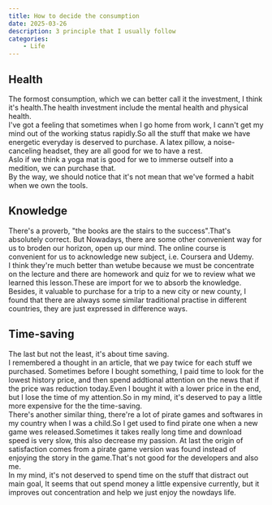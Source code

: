 ```yaml
---
title: How to decide the consumption
date: 2025-03-26
description: 3 principle that I usually follow
categories:
    - Life
---
```


## Health

The formost consumption, which we can better call it the investment,
I think it's health.The health investment include the mental health and physical health.  
I've got a feeling that sometimes when I go home from work, I cann't get my mind out of the 
working status rapidly.So all the stuff that make we have energetic everyday is deserved to purchase.
A latex pillow, a noise-canceling headset, they are all good for we to have a rest.  
Aslo if we think a yoga mat is good for we to immerse outself into a medition, we can purchase that.  
By the way, we should notice that it's not mean that we've formed a habit when we own the tools.

## Knowledge

There's a proverb, "the books are the stairs to the success".That's absolutely correct.
But Nowadays, there are some other convenient way for us to broden our horizon, open up our mind.
The online course is convenient for us to acknowledge new subject, i.e. Coursera and Udemy.  
I think they're much better than wetube because we must be concentrate on the lecture and there are homework and quiz for we to review what we learned this lesson.These are import for we to absorb the knowledge.  
Besides, it valuable to purchase for a trip to a new city or new county, I found that there are always some similar traditional practise in different countries, they are just expressed in difference ways.

## Time-saving

The last but not the least, it's about time saving.  
I remembered a thought in an article, that we pay twice for each stuff we purchased.
Sometimes before I bought something, I paid time to look for the lowest history price, and then spend addtional attention on the news that if the price was reduction today.Even I bought it with a lower price in the end, but I lose the time of my attention.So in my mind, it's deserved to pay a little more expensive for the the time-saving.  
There's another similar thing, there're a lot of pirate games and softwares in my country when I was a child.So I get used to find pirate one when a new game wes released.Sometimes it takes really long time and download speed is very slow, this also decrease my passion. At last the origin of satisfaction comes from a pirate game version was found instead of enjoying the story in the game.That's not good for the developers and also me.  
In my mind, it's not deserved to spend time on the stuff that distract out main goal, It seems that out spend money a little expensive currently, but it improves out concentration and help we just enjoy the nowdays life.
